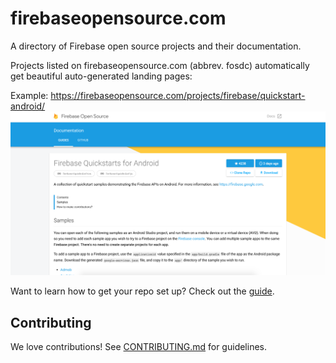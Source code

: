 # firebaseopensource.com

A directory of Firebase open source projects and their documentation.

Projects listed on firebaseopensource.com (abbrev. fosdc) automatically get beautiful
auto-generated landing pages:

Example: https://firebaseopensource.com/projects/firebase/quickstart-android/
<img src="docs/screenshot.png" width="600">

Want to learn how to get your repo set up? Check out the
[guide](docs/configure-repo.md).


## Contributing

We love contributions! See [CONTRIBUTING.md](./CONTRIBUTING.md) for guidelines.